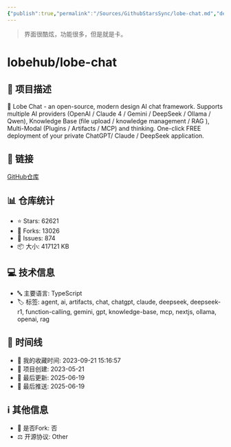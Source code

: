 ```yaml
---
{"publish":true,"permalink":"/Sources/GithubStarsSync/lobe-chat.md","description":"🤯 Lobe Chat - an open-source, modern design AI chat framework. Supports multiple AI providers (OpenAI / Claude 4 / Gemini / DeepSeek / Ollama / Qwen), Knowledge Base (file upload / knowledge management / RAG ), Multi-Modal (Plugins / Artifacts / MCP) and thinking. One-click FREE deployment of your private ChatGPT/ Claude / DeepSeek application.","created":"2025-06-20","modified":"2025-07-11","tags":["github开源"],"cssclasses":""}
---
```



> 界面很酷炫，功能很多，但是就是卡。

# lobehub/lobe-chat

## 📝 项目描述

🤯 Lobe Chat - an open-source, modern design AI chat framework. Supports multiple AI providers (OpenAI / Claude 4 / Gemini / DeepSeek / Ollama / Qwen), Knowledge Base (file upload / knowledge management / RAG ), Multi-Modal (Plugins / Artifacts / MCP) and thinking. One-click FREE deployment of your private ChatGPT/ Claude / DeepSeek application.

## 🔗 链接

[GitHub仓库](https://github.com/lobehub/lobe-chat)

## 📊 仓库统计

- ⭐ Stars: 62621
- 🍴 Forks: 13026
- 🐛 Issues: 874
- 📦 大小: 417121 KB

## 💻 技术信息

- 🔤 主要语言: TypeScript
- 🏷️ 标签: agent, ai, artifacts, chat, chatgpt, claude, deepseek, deepseek-r1, function-calling, gemini, gpt, knowledge-base, mcp, nextjs, ollama, openai, rag

## 📅 时间线

- 🌟 我的收藏时间: 2023-09-21 15:16:57
- 🎂 项目创建: 2023-05-21
- 🔄 最后更新: 2025-06-19
- 🚀 最后推送: 2025-06-19

## ℹ️ 其他信息

- 🔀 是否Fork: 否
- ⚖️ 开源协议: Other
